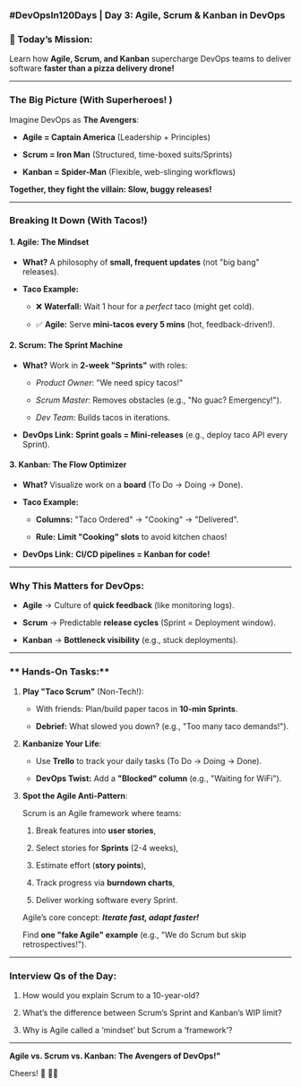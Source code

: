 ### **#DevOpsIn120Days | Day 3: Agile, Scrum & Kanban in DevOps**

### **🚀 Today’s Mission:**

Learn how  **Agile, Scrum, and Kanban**  supercharge DevOps teams to deliver software  **faster than a pizza delivery drone!**

----------

### **The Big Picture (With Superheroes! )**

Imagine DevOps as  **The Avengers**:

-   **Agile = Captain America**  (Leadership + Principles)
    
-   **Scrum = Iron Man**  (Structured, time-boxed suits/Sprints)
    
-   **Kanban = Spider-Man**  (Flexible, web-slinging workflows)
    

**Together, they fight the villain: Slow, buggy releases!**

----------

### **Breaking It Down (With Tacos!)**

#### **1. Agile: The Mindset**

-   **What?**  A philosophy of  **small, frequent updates**  (not "big bang" releases).
    
-   **Taco Example:**
    
    -   ❌  **Waterfall:**  Wait 1 hour for a  _perfect_  taco (might get cold).
        
    -   ✅  **Agile:**  Serve  **mini-tacos every 5 mins**  (hot, feedback-driven!).
        

#### **2. Scrum: The Sprint Machine**

-   **What?**  Work in  **2-week "Sprints"**  with roles:
    
    -   _Product Owner_: "We need spicy tacos!"
        
    -   _Scrum Master_: Removes obstacles (e.g., "No guac? Emergency!").
        
    -   _Dev Team_: Builds tacos in iterations.
        
-   **DevOps Link:**  **Sprint goals = Mini-releases**  (e.g., deploy taco API every Sprint).
    

#### **3. Kanban: The Flow Optimizer**

-   **What?**  Visualize work on a  **board**  (To Do → Doing → Done).
    
-   **Taco Example:**
    
    -   **Columns:**  "Taco Ordered" → "Cooking" → "Delivered".
        
    -   **Rule:**  **Limit "Cooking" slots**  to avoid kitchen chaos!
        
-   **DevOps Link:**  **CI/CD pipelines = Kanban for code!**
    

----------

### **Why This Matters for DevOps:**

-   **Agile**  → Culture of  **quick feedback**  (like monitoring logs).
    
-   **Scrum**  → Predictable  **release cycles**  (Sprint = Deployment window).
    
-   **Kanban**  →  **Bottleneck visibility**  (e.g., stuck deployments).
    

----------

### ** Hands-On Tasks:**

1.  **Play "Taco Scrum"**  (Non-Tech!):
    
    -   With friends: Plan/build paper tacos in  **10-min Sprints**.
        
    -   **Debrief:**  What slowed you down? (e.g., "Too many taco demands!").
        
2.  **Kanbanize Your Life**:
    
    -   Use  **Trello**  to track your daily tasks (To Do → Doing → Done).
        
    -   **DevOps Twist:**  Add a  **"Blocked" column**  (e.g., "Waiting for WiFi").
        
3.  **Spot the Agile Anti-Pattern**:
    
	 Scrum is an Agile framework where teams:

	1.  Break features into  **user stories**,
    
	2.  Select stories for  **Sprints**  (2-4 weeks),
    
	3.  Estimate effort (**story points**),
    
	4.  Track progress via  **burndown charts**,
    
	5.  Deliver working software every Sprint.  

    Agile’s core concept:  ***Iterate fast, adapt faster!***
        
    Find  **one "fake Agile" example**  (e.g., "We do Scrum but skip retrospectives!").


----------

### **Interview Qs of the Day:**

1.  How would you explain Scrum to a 10-year-old?
    
2.  What’s the difference between Scrum’s Sprint and Kanban’s WIP limit?
    
3.  Why is Agile called a ‘mindset’ but Scrum a ‘framework’?

---
**Agile vs. Scrum vs. Kanban: The Avengers of DevOps!"**

Cheers! 🚀 🚀🚀
